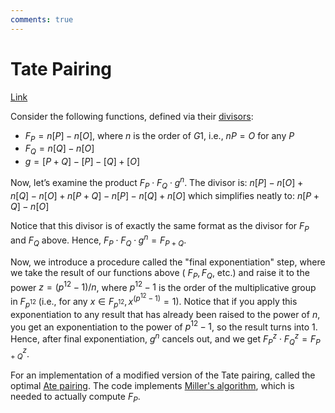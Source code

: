 ```yaml
---
comments: true
---
```


# Tate Pairing

[Link](https://research.metastate.dev/plonk-by-hand-part-1/)

Consider the following functions, defined via their [divisors](divisor.md):

- $F_P = n [P] - n [O]$, where $n$ is the order of $G1$, i.e., $n P = O$ for any $P$
- $F_Q = n [Q] - n [O]$
- $g = [P + Q] - [P] - [Q] + [O]$

Now, let’s examine the product $F_P \cdot F_Q \cdot g^n$. The divisor is:
$n [P] - n [O] + n [Q] - n [O] + n [P + Q] - n [P] - n [Q] + n [O]$
which simplifies neatly to:
$n [P + Q] - n [O]$

Notice that this divisor is of exactly the same format as the divisor for $F_P$ and $F_Q$ above. Hence,
$F_P \cdot F_Q\cdot g^n = F_{P + Q}$.

Now, we introduce a procedure called the "final exponentiation" step, where we take the result of our functions above (
$F_P, F_Q$, etc.) and raise it to the power $z = (p^{12} - 1) / n$, where $p^{12} - 1$ is the order of the
multiplicative group in $F_{p^{12}}$ (i.e., for any $x \in F_{p^{12}}, x^{(p^{12} - 1)} = 1$). Notice that if you apply
this exponentiation to any result that has already been raised to the power of $n$, you get an exponentiation to the
power of $p^{12} - 1$, so the result turns into 1. Hence, after final exponentiation, $g^n$ cancels out, and we get
$F_P^z \cdot F_Q^z = F_{P + Q}^z$.

For an implementation of a modified version of the Tate pairing, called the optimal [Ate pairing](ate_pairing.md). The
code implements [Miller's algorithm](miller_algorithm.md), which is needed to actually compute $F_P$.
